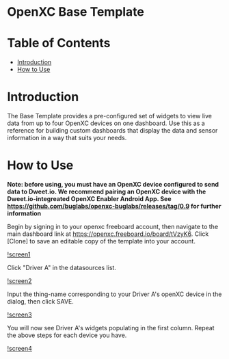 OpenXC Base Template
=================================

# Table of Contents
* [Introduction](#introduction)
* [How to Use](#how-to-use)

Introduction
============
The Base Template provides a pre-configured set of widgets to view live data from up to four OpenXC devices on one dashboard.  Use this as a reference for building custom dashboards that display the data and sensor information in a way that suits your needs.

How to Use
============
**Note:  before using, you must have an OpenXC device configured to send data to Dweet.io.  We recommend pairing an OpenXC device with the Dweet.io-integreated OpenXC Enabler Android App.  See https://github.com/buglabs/openxc-buglabs/releases/tag/0.9 for further information**

Begin by signing in to your openxc freeboard account, then navigate to the main dashboard link at https://openxc.freeboard.io/board/tVzyK6.  Click [Clone] to save an editable copy of the template into your account.

[!screen1](./doc_images/1.png)

Click "Driver A" in the datasources list.

[!screen2](./doc_images/2.png)

Input the thing-name corresponding to your Driver A's openXC device in the dialog, then click SAVE.

[!screen3](./doc_images/3.png)

You will now see Driver A's widgets populating in the first column.  Repeat the above steps for each device you have.

[!screen4](./doc_images/4.png)

  
